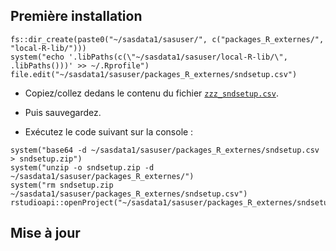 ## Première installation
```
fs::dir_create(paste0("~/sasdata1/sasuser/", c("packages_R_externes/", "local-R-lib/")))
system("echo '.libPaths(c(\"~/sasdata1/sasuser/local-R-lib/\", .libPaths()))' >> ~/.Rprofile")
file.edit("~/sasdata1/sasuser/packages_R_externes/sndsetup.csv")
```
+ Copiez/collez dedans le contenu du fichier [`zzz_sndsetup.csv`](https://raw.githubusercontent.com/pietrodito/sndshare/main/zzz_sndsetup.csv).
+ Puis sauvegardez.

+ Exécutez le code suivant sur la console :
```
system("base64 -d ~/sasdata1/sasuser/packages_R_externes/sndsetup.csv > sndsetup.zip")
system("unzip -o sndsetup.zip -d ~/sasdata1/sasuser/packages_R_externes/")
system("rm sndsetup.zip ~/sasdata1/sasuser/packages_R_externes/sndsetup.csv")
rstudioapi::openProject("~/sasdata1/sasuser/packages_R_externes/sndsetup/sndsetup.Rproj")
```



## Mise à jour
